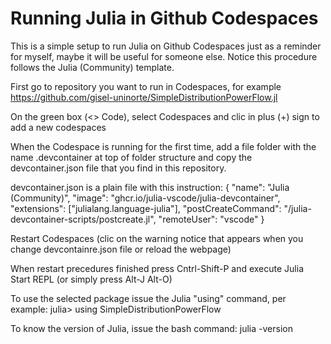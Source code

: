 # Running Julia in Github Codespaces

This is a simple setup to run Julia on Github Codespaces just as a reminder for myself, maybe it will be useful for someone else. Notice this procedure follows the Julia (Community) template.

First go to repository you want to run in Codespaces, for example https://github.com/gisel-uninorte/SimpleDistributionPowerFlow.jl

On the green box (<> Code), select Codespaces and clic in plus (+) sign to add a new codespaces

When the Codespace is running for the first time, add a file folder with the name .devcontainer at top of folder structure and copy the devcontainer.json file that you find in this repository.

devcontainer.json is a plain file with this instruction:
      {
      	"name": "Julia (Community)",
      	"image": "ghcr.io/julia-vscode/julia-devcontainer",
      	"extensions": ["julialang.language-julia"],
      	"postCreateCommand": "/julia-devcontainer-scripts/postcreate.jl",
      	"remoteUser": "vscode"
      }

Restart Codespaces (clic on the warning notice that appears when you change devcontainre.json file or reload the webpage)

When restart precedures finished press Cntrl-Shift-P and execute Julia Start REPL (or simply press Alt-J Alt-O)

To use the selected package issue the Julia "using" command, per example:
julia> using SimpleDistributionPowerFlow

To know the version of Julia, issue the bash command: julia -version
